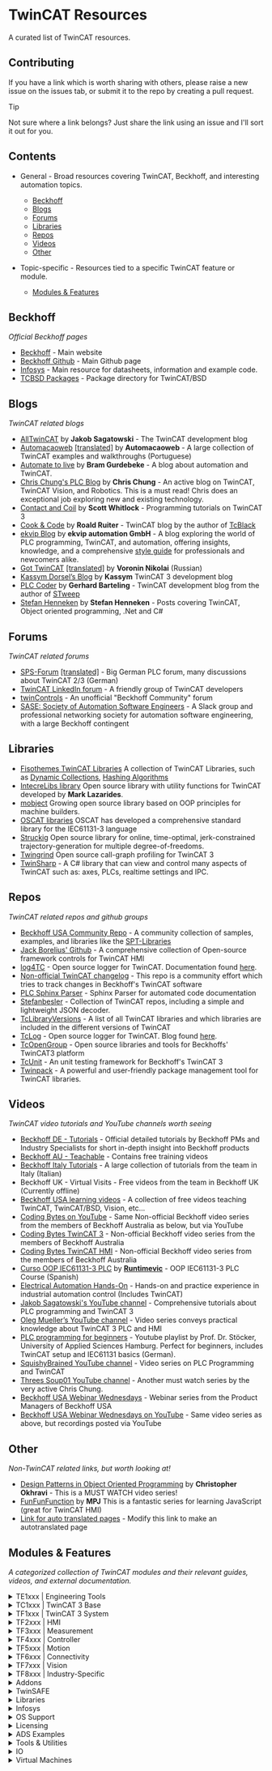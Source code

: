 # TwinCAT Resources

A curated list of TwinCAT resources.

## Contributing
If you have a link which is worth sharing with others, please raise a new issue on the issues tab, or submit it to the repo by creating a pull request.

>[!TIP]
>Not sure where a link belongs? Just share the link using an issue and I'll sort it out for you.

## Contents

* General - Broad resources covering TwinCAT, Beckhoff, and interesting automation topics.
  * [Beckhoff](#beckhoff)
  * [Blogs](#blogs)
  * [Forums](#forums)
  * [Libraries](#libraries)
  * [Repos](#repos)
  * [Videos](#videos)
  * [Other](#other)
    
* Topic-specific - Resources tied to a specific TwinCAT feature or module.
  * [Modules & Features](#modules--features)

## Beckhoff

*Official Beckhoff pages*

* [Beckhoff](https://beckhoff.com/) - Main website
* [Beckhoff Github](https://github.com/Beckhoff/) - Main Github page
* [Infosys](https://infosys.beckhoff.com/english.php?content=../content/1033/tcinfosys3/index.html) - Main resource for datasheets, information and example code.
* [TCBSD Packages](https://tcbsd.beckhoff.com/) - Package directory for TwinCAT/BSD

## Blogs

*TwinCAT related blogs*

* [AllTwinCAT](https://alltwincat.com/) by **Jakob Sagatowski** - The TwinCAT development blog
* [Automacaoweb](https://automacaoweb.wordpress.com/) [\[translated\]](https://automacaoweb-wordpress-com.translate.goog/?_x_tr_sl=pt&_x_tr_tl=en&_x_tr_hl=en-GB) by **Automacaoweb** - A large collection of TwinCAT examples and walkthroughs (Portuguese)
* [Automate to live](https://hopperpop.github.io/) by **Bram Gurdebeke** - A blog about automation and TwinCAT.
* [Chris Chung's PLC Blog](http://soup01.com/en/) by **Chris Chung** - An active blog on TwinCAT, TwinCAT Vision, and Robotics. This is a must read! Chris does an exceptional job exploring new and existing technology. 
* [Contact and Coil](http://www.contactandcoil.com/) by **Scott Whitlock** - Programming tutorials on TwinCAT 3
* [Cook & Code](https://roald87.github.io/twincat) by **Roald Ruiter** - TwinCAT blog by the author of [TcBlack](https://github.com/Roald87/TcBlack)
* [ekvip Blog](https://ekvip.de/blog-ekvip/) by **ekvip automation GmbH** - A blog exploring the world of PLC programming, TwinCAT, and automation, offering insights, knowledge, and a comprehensive [style guide](https://ekvip.de/style-guide/) for professionals and newcomers alike.
* [Got TwinCAT](https://gotwincat.blogspot.com/) [\[translated\]](https://gotwincat-blogspot-com.translate.goog/?_x_tr_sl=ru&_x_tr_tl=en&_x_tr_hl=en-GB) by **Voronin Nikolai** (Russian)
* [Kassym Dorsel’s Blog](https://kassymdorsel.com/blog) by **Kassym** TwinCAT 3 development blog
* [PLC Coder](https://www.plccoder.com/) by **Gerhard Barteling** - TwinCAT development blog from the author of [STweep](https://www.stweep.com/)
* [Stefan Henneken](https://stefanhenneken.net/) by **Stefan Henneken** - Posts covering TwinCAT, Object oriented programming, .Net and C#

## Forums

*TwinCAT related forums*
* [SPS-Forum](https://www.sps-forum.de/forums/sonstige-steuerungen.11/) [\[translated\]](https://www-sps--forum-de.translate.goog/forums/sonstige-steuerungen.11/?_x_tr_sl=de&_x_tr_tl=en&_x_tr_hl=en-GB) - Big German PLC forum, many discussions about TwinCAT 2/3 (German)
* [TwinCAT LinkedIn forum](https://www.linkedin.com/groups/1860933) - A friendly group of TwinCAT developers
* [twinControls](https://www.twincontrols.com/community/) - An unofficial "Beckhoff Community" forum
* [SASE: Society of Automation Software Engineers](https://sase.space/) - A Slack group and professional networking society for automation software engineering, with a large Beckhoff contingent 

## Libraries

* [Fisothemes TwinCAT Libraries](https://github.com/fisothemes/) A collection of TwinCAT Libraries, such as [Dynamic Collections](https://github.com/fisothemes/TwinCat-Dynamic-Collections), [Hashing Algorithms](https://github.com/fisothemes/TwinCAT-Hashing-Algorithms)
* [IntecreLibs library](https://github.com/Intecre/twincat-utils) Open source library with utility functions for TwinCAT developed by **Mark Lazarides**.
* [mobject](http://mobject.org) Growing open source library based on OOP principles for machine builders. 
* [OSCAT libraries](http://www.oscat.de/) OSCAT has developed a comprehensive standard library for the IEC61131-3 language
* [Struckig](https://github.com/stefanbesler/struckig) Open source library for online, time-optimal, jerk-constrained trajectory-generation for multiple degree-of-freedoms.
* [Twingrind](https://github.com/stefanbesler/twingrind) Open source call-graph profiling for TwinCAT 3
* [TwinSharp](https://github.com/kimblad/TwinSharp) - A C# library that can view and control many aspects of TwinCAT such as: axes, PLCs, realtime settings and IPC.
  
## Repos

*TwinCAT related repos and github groups*

* [Beckhoff USA Community Repo](https://github.com/Beckhoff-USA-Community) - A community collection of samples, examples, and libraries like the [SPT-Libraries](https://github.com/Beckhoff-USA-Community/SPT-Libraries)
* [Jack Borelius' Github](https://github.com/hijaaack?tab=repositories) - A comprehensive collection of Open-source framework controls for TwinCAT HMI
* [log4TC](https://github.com/mbc-engineering/log4TC) - Open source logger for TwinCAT.  Documentation found [here](https://mbc-engineering.github.io/log4TC/index.html).
* [Non-official TwinCAT changelog](https://github.com/Roald87/TwinCatChangelog) - This repo is a community effort which tries to track changes in Beckhoff's TwinCAT software
* [PLC Sphinx Parser](https://github.com/DEMCON/plcdoc) - Sphinx Parser for automated code documentation
* [Stefanbesler](https://github.com/stefanbesler) - Collection of TwinCAT repos, including a simple and lightweight JSON decoder.
* [TcLibraryVersions](https://github.com/RumstiBumsti/TcLibraryVersions) - A list of all TwinCAT libraries and which libraries are included in the different versions of TwinCAT
* [TcLog](https://github.com/bengeisler/TcLog) - Open source logger for TwinCAT. Blog found [here](https://www.benediktgeisler.de/en/blog/).
* [TcOpenGroup](https://github.com/TcOpenGroup) - Open source libraries and tools for Beckhoffs' TwinCAT3 platform
* [TcUnit](https://github.com/TcUnit) - An unit testing framework for Beckhoff's TwinCAT 3
* [Twinpack](https://github.com/Zeugwerk/Twinpack) - A powerful and user-friendly package management tool for TwinCAT libraries.

## Videos

*TwinCAT video tutorials and YouTube channels worth seeing*

* [Beckhoff DE - Tutorials](https://www.beckhoff.com/en-us/support/tutorials/) - Official detailed tutorials by Beckhoff PMs and Industry Specialists for short in-depth insight into Beckhoff products
* [Beckhoff AU - Teachable](https://beckhoff-au.teachable.com/) - Contains free training videos
* [Beckhoff Italy Tutorials](https://www.gotostage.com/channel/c59deb70de3e4b9e975a175fb91e6109) - A large collection of tutorials from the team in Italy (Italian)
* Beckhoff UK - Virtual Visits - Free videos from the team in Beckhoff UK (Currently offline)
* [Beckhoff USA learning videos](https://learn.beckhoffus.com/catalog) - A collection of free videos teaching TwinCAT, TwinCAT/BSD, Vision, etc...
* [Coding Bytes on YouTube](https://www.youtube.com/@benhar-dev) - Same Non-official Beckhoff video series from the members of Beckhoff Australia as below, but via YouTube
* [Coding Bytes TwinCAT 3](https://codingbytes.teachable.com/p/codingbytes_twincat3) - Non-official Beckhoff video series from the members of Beckhoff Australia
* [Coding Bytes TwinCAT HMI](https://codingbytes.teachable.com/p/codingbytes_twincathmi) - Non-official Beckhoff video series from the members of Beckhoff Australia
* [Curso OOP IEC61131-3 PLC](https://github.com/runtimevic/OOP-IEC61131-3--Curso-Youtube) by **[Runtimevic](https://github.com/runtimevic)** - OOP IEC61131-3 PLC Course (Spanish)
* [Electrical Automation Hands-On](https://www.youtube.com/channel/UCZqe2O5oBpas73BVdwHTiCA) - Hands-on and practice experience in industrial automation control (Includes TwinCAT) 
* [Jakob Sagatowski's YouTube channel](https://www.youtube.com/JakobSagatowski) - Comprehensive tutorials about PLC programming and TwinCAT 3
* [Oleg Mueller’s YouTube channel](https://www.youtube.com/channel/UCHvABpkd825kAtaDxnhE-tg) - Video series conveys practical knowledge about TwinCAT 3 PLC and HMI
* [PLC programming for beginners](https://www.youtube.com/playlist?list=PL2LjUivoqcmUNF4wfaZdWQEZm9ptpIFuw) - Youtube playlist by Prof. Dr. Stöcker, University of Applied Sciences Hamburg. Perfect for beginners, includes TwinCAT setup and IEC61131 basics (German).
* [SquishyBrained YouTube channel](https://www.youtube.com/user/Evan5659) - Video series on PLC Programming and TwinCAT
* [Threes Soup01 YouTube channel](https://youtube.com/@threessoup01) - Another must watch series by the very active Chris Chung. 
* [Beckhoff USA Webinar Wednesdays](https://www.blog.beckhoffus.com/events/webinar-series) - Webinar series from the Product Managers of Beckhoff USA
* [Beckhoff USA Webinar Wednesdays on YouTube](https://www.youtube.com/playlist?list=PLSUMeALpvl4cii7kye3kHOb14BiUPnZRi) - Same video series as above, but recordings posted via YouTube

## Other

*Non-TwinCAT related links, but worth looking at!*

* [Design Patterns in Object Oriented Programming](https://www.youtube.com/playlist?list=PLrhzvIcii6GNjpARdnO4ueTUAVR9eMBpc) by **Christopher Okhravi** - This is a MUST WATCH video series!
* [FunFunFunction](https://www.youtube.com/channel/UCO1cgjhGzsSYb1rsB4bFe4Q) by **MPJ** This is a fantastic series for learning JavaScript (great for TwinCAT HMI)
* [Link for auto translated pages](https://translate.google.com/translate?hl=en&sl=en&u=beckhoff.com) - Modify this link to make an autotranslated page

## Modules & Features

*A categorized collection of TwinCAT modules and their relevant guides, videos, and external documentation.*

<details>
<summary>TE1xxx | Engineering Tools</summary>
  
#### TE1000 | TwinCAT 3 Engineering
##### Core Boost
##### Tasks
##### Boot directory
##### Routing
##### Cookie Cutting
##### Installation
##### PLC Update without XAE
##### Corrected time stamps (NTP, DC, Application)
##### Libraries
##### Reference Libraries
##### PLC Open
##### Debugger (advanced debugging)
##### Event System
#### TE1010 | TwinCAT 3 Realtime Monitor
#### TE1030 | TwinCAT 3 Documentation Generation
#### TE1111 | TwinCAT 3 EtherCAT Simulation
#### TE1120 | TwinCAT 3 XCAD Interface
#### TE1130 | TwinCAT 3 Interface for Inventor®
#### TE1200 | TwinCAT 3 PLC Static Analysis
#### TE1210 | TwinCAT 3 PLC Profiler
#### TE1300 | TwinCAT 3 Scope View Professional
#### TE1310 | TwinCAT 3 Filter Designer
#### TE1320 | TwinCAT 3 Bode Plot Base
#### TE1400 | TwinCAT 3 Target for Simulink®
#### TE1401 | TwinCAT 3 Target for MATLAB®
#### TE1402 | TwinCAT 3 Target for Embedded Coder®
#### TE1410 | TwinCAT 3 Interface for MATLAB® and Simulink®
#### TE1420 | TwinCAT 3 Target for FMI
#### TE1421 | TwinCAT 3 Simulation Runtime for FMI
#### TE1500 | TwinCAT 3 Valve Diagram Editor
#### TE1510 | TwinCAT 3 Cam Design Tool
#### TE1610 | TwinCAT 3 EAP Configurator
#### TE1700 | TwinCAT 3 CoAgent
#### TE2000 | TwinCAT 3 HMI Engineering

* [tchmi-hotkeys](https://github.com/benhar-dev/tchmi-hotkeys) - Proof of concept, add keyboard shortcuts to TcHmiButtons
* [tchmi-keyboard-usermanagement-fix](https://github.com/benhar-dev/tchmi-keyboard-usermanagement-fix) - Proof of concept, add keyboard to user management

##### Project Generator
##### Framework Controls
##### Server Extensions

* [TF2000_Server_Samples](https://github.com/Beckhoff/TF2000_Server_Samples) - Official Beckhoff Server Extension Samples (and [documentation](https://github.com/Beckhoff/TF2000_Server_Documentation))
* [Python.Beckhoff.tchmi.extensionapi](https://github.com/Beckhoff/TF2000_Server_Documentation/tree/main/python) - TwinCAT HMI Python Extensions, part of the Python.Beckhoff.tchmi.extensionapi package

##### Nuget
##### Alarm
##### EtherCAT Diagnostics
##### EvenLogger
##### LDAP
##### MDP
##### OpcUa
##### PackML
##### PDF Viewer
##### Recipe Management
##### Responsive Navigation
##### Scope
##### Speech
##### Vision
#### TE3500 | TwinCAT 3 Analytics Workbench
#### TE3510 | TwinCAT 3 Analytics Vision
#### TE3511 | TwinCAT 3 Analytics Energy
#### TE3512 | TwinCAT 3 Analytics Condition Monitoring
#### TE3520 | TwinCAT 3 Analytics Service Tool
#### TE35x1 | TwinCAT 3 Analytics Maintenance
#### TE3850 | TwinCAT 3 Machine Learning Creator
#### TE5910 | TwinCAT 3 Motion Designer for drive dimensioning
#### TE5950 | TwinCAT 3 Drive Manager 2
#### TE5960 | TwinCAT 3 Autotuning
#### TE6100 | TwinCAT 3 OPC UA Nodeset Editor
#### TE8400 | TwinCAT 3 MTP Engineering
#### TE9000 | TwinCAT 3 Safety Editor
#### TE9100 | TwinSAFE Logic Simulator
#### TE9200 | TwinSAFE Loader/User

</details>
<details>
<summary>TC1xxx | TwinCAT 3 Base</summary>
  
#### TC1000 | TwinCAT 3 ADS
#### TC1100 | TwinCAT 3 I/O
#### TC1200 | TwinCAT 3 PLC
#### TC1210 | TwinCAT 3 PLC/C++
#### TC1220 | TwinCAT 3 PLC/C++/MATLAB® and Simulink®
#### TC1250 | TwinCAT 3 PLC/NC PTP 10
#### TC1260 | TwinCAT 3 PLC/NC PTP 10/NC I
#### TC1270 | TwinCAT 3 PLC/NC PTP 10/NC I/CNC
#### TC1275 | TwinCAT 3 PLC/NC PTP 10/NC I/CNC E
#### TC1300 | TwinCAT 3 C++
#### TC1320 | TwinCAT 3 C++/MATLAB® and Simulink®
#### TC1700 | TwinCAT 3 Usermode Runtime
#### TC1701 | TwinCAT 3 Usermode Runtime: External Control
#### TC1702 | TwinCAT 3 Usermode Runtime: Fast As Possible

</details>
<details>
<summary>TF1xxx | TwinCAT 3 System</summary>

#### TF1100 | TwinCAT 3 Controller Redundancy
#### TF1200 | TwinCAT 3 UI Client

* [codingbytes-tf1200-on-tcbsd](https://github.com/benhar-dev/codingbytes-tf1200-on-tcbsd) - Coding Bytes Mini - Installing TF1200 TwinCAT UI Client on TC/BSD

#### TF1400 | TwinCAT 3 Runtime for MATLAB® and Simulink®
#### TF1420 | TwinCAT 3 Runtime for FMI
#### TF1800 | TwinCAT 3 PLC HMI
#### TF1810 | TwinCAT 3 PLC HMI Web
#### TF1910 | TwinCAT 3 UML

</details>
<details>
<summary>TF2xxx | HMI</summary>

#### TF2000 | TwinCAT 3 HMI Server

* [tchmi-multi-screen](https://github.com/benhar-dev/tchmi-multi-screen) - Example using TcHmi on IPC with multiple screens (or multiple clients accessing different screens)
* [electron-custom-browser](https://github.com/benhar-dev/electron-custom-browser) - Simple example of creating your own browser

#### TF20x0 | TwinCAT 3 HMI Clients Packs
#### TF20xx | TwinCAT 3 HMI Targets Packs
#### TF2110 | TwinCAT 3 HMI OPC UA
#### TF2200 | TwinCAT 3 HMI Extension SDK
#### TF2300 | TwinCAT 3 HMI Scope
#### TF2400 | TwinCAT 3 HMI Audit Trail
#### TF24x0 | TwinCAT 3 HMI Audit Trail Symbols Pack

</details>
<details>
<summary>TF3xxx | Measurement</summary>

#### TF3300 | TwinCAT 3 Scope Server
#### TF3500 | TwinCAT 3 Analytics Logger
#### TF3510 | TwinCAT 3 Analytics Library
#### TF3520 | TwinCAT 3 Analytics Storage Provider
#### TF3550 | TwinCAT 3 Analytics Runtime
#### TF3551 | TwinCAT 3 Analytics Runtime Base
#### TF3600 | TwinCAT 3 Condition Monitoring
#### TF3650 | TwinCAT 3 Power Monitoring
#### TF3680 | TwinCAT 3 Filter
#### TF3685 | TwinCAT 3 Weighing Library
#### TF3710 | TwinCAT 3 Interface for LabVIEW™
#### TF3800 | TwinCAT 3 Machine Learning Inference Engine
#### TF3810 | TwinCAT 3 Neural Network Inference Engine
#### TF3820 | TwinCAT 3 Machine Learning Server
#### TF3830 | TwinCAT 3 Machine Learning Server Client
#### TF3900 | TwinCAT 3 Solar Position Algorithm

</details>
<details>
<summary>TF4xxx | Controller</summary>

#### TF4100 | TwinCAT 3 Controller Toolbox
#### TF4110 | TwinCAT 3 Temperature Controller
#### TF4500 | TwinCAT 3 Speech

</details>
<details>
<summary>TF5xxx | Motion</summary>

#### TF5000 | TwinCAT 3 NC PTP 10 Axes
#### TF5010 | TwinCAT 3 NC PTP Axes Pack 25
#### TF5020 | TwinCAT 3 NC PTP Axes Pack unlimited
#### TF5050 | TwinCAT 3 NC Camming
#### TF5055 | TwinCAT 3 NC Flying Saw
#### TF5060 | TwinCAT 3 NC FIFO Axes
#### TF5065 | TwinCAT 3 Motion Control XFC
#### TF5100 | TwinCAT 3 NC I
#### TF5110 | TwinCAT 3 Kinematic Transformation L1
#### TF5111 | TwinCAT 3 Kinematic Transformation L2
#### TF5112 | TwinCAT 3 Kinematic Transformation L3
#### TF5113 | TwinCAT 3 Kinematic Transformation L4
#### TF5120 | TwinCAT 3 Robotics mxAutomation
#### TF5130 | TwinCAT 3 Robotics uniVAL PLC
#### TF5200 | TwinCAT 3 CNC

* [ISG-kernel](https://www.isg-stuttgart.de/en/products/softwareproducts/isg-kernel/documents-and-downloads) - Introduction to TwinCAT system functions and motion control using the ISG kernel.

#### TF5210 | TwinCAT 3 CNC E
#### TF5220 | TwinCAT 3 CNC Axes Pack 64
#### TF5221 | TwinCAT 3 CNC Axes Pack unlimited
#### TF5225 | TwinCAT 3 CNC Measurement
#### TF5230 | TwinCAT 3 CNC Channel Pack
#### TF5240 | TwinCAT 3 CNC Transformation
#### TF5245 | TwinCAT 3 CNC Kinematic Optimization
#### TF5250 | TwinCAT 3 CNC HSC Pack
#### TF5260 | TwinCAT 3 CNC Spline Interpolation
#### TF5261 | TwinCAT 3 CNC Realtime Cycles
#### TF5262 | TwinCAT 3 CNC Online Adaption
#### TF5263 | TwinCAT 3 CNC Extended Interpolation
#### TF5264 | TwinCAT 3 CNC Conveyor Tracking
#### TF5270 | TwinCAT 3 CNC Virtual NCK Basis
#### TF5271 | TwinCAT 3 CNC Virtual NCK Options
#### TF5280 | TwinCAT 3 CNC Volumetric Compensation
#### TF5290 | TwinCAT 3 CNC Cutting Plus
#### TF5291 | TwinCAT 3 CNC AM Plus
#### TF5292 | TwinCAT 3 CNC EDM Plus
#### TF5293 | TwinCAT 3 CNC Milling Base
#### TF5400 | Advanced Motion Pack
#### TF5410 | TwinCAT 3 Motion Collision Avoidance
#### TF5420 | TwinCAT 3 Motion Pick-and-Place
#### TF5430 | TwinCAT 3 Planar Motion
#### TF5810 | TwinCAT 3 Hydraulic Positioning
#### TF5850 | TwinCAT 3 XTS Extension
#### TF5890 | TwinCAT 3 XPlanar

</details>
<details>
<summary>TF6xxx | Connectivity</summary>
  
#### TF6000 | ADS Comm Lib
#### TF6010 | TwinCAT 3 ADS Monitor
#### TF6020 | TwinCAT 3 JSON Data Interface
#### TF6100 | TwinCAT 3 OPC UA
#### TF6100 | OPC UA Client
#### TF6100 | OPC UA Configurator
#### TF6100 | OPC UA Gateway
#### TF6100 | OPC UA Server
#### TF6105 | TwinCAT 3 OPC UA Pub/Sub
#### TF6120 | OPC DA
#### TF6220 | TwinCAT 3 EtherCAT Redundancy 250
#### TF6225 | TwinCAT 3 EtherCAT External Sync
#### TF6230 | TwinCAT 3 Parallel Redundancy Protocol (PRP)
#### TF6250 | TwinCAT 3 Modbus TCP

* [electron-tf6250-server-test](https://github.com/benhar-dev/electron-tf6250-server-test) - TF6250 Server Test

#### TF6255 | TwinCAT 3 Modbus RTU

* [tc3-modbus-rtu-snippets](https://github.com/benhar-dev/tc3-modbus-rtu-snippets) - Code Snippet - Using Modbus RTU Master Function Block (TF6255)

#### TF6270 | TwinCAT 3 PROFINET RT Device
#### TF6271 | TwinCAT 3 PROFINET RT Controller
#### TF6280 | TwinCAT 3 EtherNet/IP™ Adapter
#### TF6281 | TwinCAT 3 EtherNet/IP™ Scanner
#### TF6300 | TwinCAT 3 FTP Client
#### TF6310 | TwinCAT 3 TCP/IP
#### TF6311 | TwinCAT 3 TCP/UDP Realtime

* [nodejs-udp-client](https://github.com/benhar-dev/nodejs-udp-client) - Simple tool for testing incoming UDP comms from TwinCAT Realtime UDP Example

#### TF6340 | TwinCAT 3 Serial Communication
#### TF6350 | TwinCAT 3 SMS/SMTP
#### TF6360 | TwinCAT 3 Virtual Serial COM
#### TF6420 | TwinCAT 3 Database Server
#### TF6421 | TwinCAT 3 XML Server
#### TF6500 | TwinCAT 3 IEC 60870-5-10x
#### TF6510 | TwinCAT 3 IEC 61850/IEC 61400-25
#### TF6600 | TwinCAT 3 RFID Reader Communication
#### TF6620 | TwinCAT 3 S7 Communication
#### TF6650 | TwinCAT 3 DBC File Import for CAN
#### TF6680 | TwinCAT 3 FDT ComDTM
#### TF6701 | TwinCAT 3 IoT Communication (MQTT)
#### TF6710 | TwinCAT 3 IoT Functions
#### TF6720 | TwinCAT 3 IoT Data Agent
#### TF6730 | TwinCAT 3 IoT Communicator
#### TF6735 | TwinCAT 3 IoT Communicator App
#### TF6760 | TwinCAT 3 IoT HTTPS/REST
#### TF6770 | TwinCAT 3 IoT WebSockets
#### TF6771 | TwinCAT 3 IoT OCPP

</details>
<details>
<summary>TF7xxx | Vision</summary>

#### TF7xxx | TwinCAT Vision General

* [TF7xxx_Samples](https://github.com/Beckhoff/TF7xxx_Samples) - Official sample code for TwinCAT 3 Vision

#### TF700x | TwinCAT 3 GigE Vision Connector
#### TF7020 | TwinCAT 3 Vision Beckhoff Camera Connector
#### TF7100 | TwinCAT 3 Vision Base

* [vision-golden-template](https://github.com/benhar-dev/vision-golden-template) - Code Snippet - Golden Template using TwinCAT Vision
* [vision-F_VN_ApplyTranslationToAffineTransformation](https://github.com/benhar-dev/vision-F_VN_ApplyTranslationToAffineTransformation) - Code Snippet - F_VN_ApplyTranslationToAffineTransformation
* [vision-F_VN_FitLine](https://github.com/benhar-dev/vision-F_VN_FitLine) - Code Snippet - F_VN_FitLine
  
#### TF7200 | TwinCAT 3 Vision Matching 2D
#### TF7250 | TwinCAT 3 Vision Code Reading
#### TF7255 | TwinCAT 3 Vision Code Quality
#### TF7260 | TwinCAT 3 Vision OCR
#### TF7300 | TwinCAT 3 Vision Metrology 2D
#### TF7800 | TwinCAT 3 Vision Machine Learning
#### TF7810 | TwinCAT 3 Vision Neural Network

</details>
<details>
<summary>TF8xxx | Industry-Specific</summary>

#### TF8000 | HVAC
#### TF8010 | Building Automation Basic
#### TF8020 | TwinCAT 3 BACnet
#### TF8040 | TwinCAT 3 Building Automation
#### TF8050 | TwinCAT 3 Lighting Solution
#### TF8310 | TwinCAT 3 Wind Framework
#### TF8330 | TwinCAT 3 Power Collector
#### TF8350 | TwinCAT 3 Power Technologies
#### TF8360 | TwinCAT 3 Power Control
#### TF8400 | TwinCAT 3 MTP Runtime
#### TF8540 | TwinCAT 3 Plastic Processing Framework
#### TF8550 | TwinCAT 3 Plastic HMI Framework
#### TF8560 | TwinCAT 3 Plastic Technology Functions
#### TF8810 | TwinCAT 3 AES70 (OCA)

</details>
<details>
<summary>Addons</summary>

#### SE1103-1100 | Beckhoff I/O VIs for LabVIEW™

</details>
<details>
<summary>TwinSAFE</summary>

#### General
 
* [Learn TwinSAFE](https://www.youtube.com/@TwinSAFE) - Learn TwinSAFE in bite-sized chunks with the Beckhoff USA Product Manager.

</details>
<details>
<summary>Libraries</summary>

#### Motion
##### Tc3_DriveMotionControl

#### Entertainment
##### ArtNet
##### Crestron
##### PJLink
##### PosiStageNet
##### Q-Sys | QRC
##### sACN | 2016

#### General
##### Tc2_Coupler
##### Tc2_DALI
##### Tc2_DataExchange
##### Tc2_DMX
##### Tc2_EIB
##### Tc2_EnOcean®
##### Tc2_EtherCAT
##### Tc2_GENIbus
##### Tc2_IoFunctions
##### Tc2_LON
##### Tc2_Math
##### Tc2_MBus
##### Tc2_MDP
##### Tc2_MPBus
##### Tc2_ProfinetDiag
##### Tc2_SMI
##### Tc2_Standard
##### Tc2_SUPS
##### Tc2_SystemCX
##### Tc2_System
##### Tc2_SystemC69xx
##### Tc2_Utilities

* [tc3-ps-network-adapter-control](https://github.com/benhar-dev/tc3-ps-network-adapter-control) - Network Adapter Control using Tc3, NT_StartProcess and Powershell

##### Tc3_BA_Common
##### Tc3_BA2_Common
##### Tc3_DALI
##### Tc3_DynamicMemory
##### Tc3_EtherCATDiag
##### Tc3_EventLogger
##### Tc3_IoLink
##### Tc3_IPCDiag
##### Tc3_JsonXml

* [tc3-json-path-parser](https://github.com/benhar-dev/tc3-json-path-parser) - How to use the FB_JsonDomParser with path.

##### Tc3_Module

</details>
<details>
<summary>Infosys</summary>

#### Infosys | Installation
#### Infosys | 4026 Specific Examples

* [CreateCallstackCoreDump](https://infosys.beckhoff.com/english.php?content=../content/1033/tc3_plc_intro/18677193867.html) - Infosys - Create core dump at runtime via PLC

</details>
<details>
<summary>OS Support</summary>

### OS Support

#### Windows | General
#### Windows | Package Manager

* [tcpkg-cheatsheet](https://github.com/benhar-dev/tcpkg-cheatsheet) - Common TwinCAT TcPkg Commands
* [tcpkg-custom-library-package](https://github.com/benhar-dev/tcpkg-custom-library-package) - TcPkg Example - Create a library package

#### Windows | Write Filter
#### Linux | General
#### Linux | Package Manager
#### Linux | Docker / Hypervisor
#### Linux | Multi-instance
#### Linux | "Virtual PLC"
#### TwinCAT BSD | General

* [tcbsd-cheatsheet](https://github.com/benhar-dev/tcbsd-cheatsheet) - TwinCAT BSD Cheatsheet
  
#### TwinCAT BSD | Package Manager
#### TwinCAT RTOS

</details>
<details>
<summary>Licensing</summary>

#### TwinCAT XAR Activation
#### TwinCAT XAR Transfer
#### TwinCAT XAE Activation
#### TwinCAT XAE Transfer
#### Licence Terminal File Access

</details>
<details>
<summary>ADS Examples</summary>
  
#### ADS | JavaScript

* [nodejs-structure-to-pdf](https://github.com/benhar-dev/nodejs-structure-to-pdf) - Structure to PDF

#### ADS | Python

* [pyads-cx7000-as-io](https://github.com/benhar-dev/pyads-cx7000-as-io) - Simple example of connecting any EtherCAT I/O to Python, using a CX7000
  
#### ADS | C++
#### ADS | C#

* [ads-boot-mode](https://github.com/benhar-dev/ads-boot-mode) - ADS Control of TwinCAT Boot Mode
  
#### ADS | Over MQTT

</details>
<details>
<summary>Tools & Utilities</summary>

#### Automation Interface
#### AML DataExchange
#### EAP
#### EventLogger
#### MultiUser
#### Project Compare Tool
#### Source Control
#### Remote Manager
#### Software Protection
#### Variant Management
#### Beckhoff Service Tool
#### Beckhoff Device Manager
#### UPS Software Components
#### Trusted Platform Module (TPM)

</details>
<details>
<summary>IO</summary>

#### EL2574 | EtherCAT Terminal, 4-channel LED output, pixel LED

[tc3-el2574-christmas-final](https://github.com/benhar-dev/tc3-el2574-christmas-final) - EL2574 Christmas Demo - Final Code

#### EL7031 | EtherCAT Terminal, 1-channel motion interface, stepper motor, 24 V DC, 1.5 A

[el7031-simple-position-control](https://github.com/benhar-dev/el7031-simple-position-control) - Example EL7xxx range with Positioning Interface

</details>
<details>
<summary>Virtual Machines</summary>

#### Virtual Machines | Setup

* [nodejs-twincat-virtualbox-tool](https://github.com/benhar-dev/nodejs-twincat-virtualbox-tool) - Tools - Quick Make TwinCAT BSD and TwinCAT RT Linux Virtual Box VM

---
